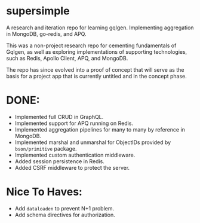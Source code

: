 # supersimple

A research and iteration repo for learning gqlgen. Implementing aggregation in MongoDB, go-redis, and APQ.

This was a non-project research repo for cementing fundamentals of Gqlgen, as well as exploring implementations of supporting technologies, such as Redis, Apollo Client, APQ, and MongoDB.

The repo has since evolved into a proof of concept that will serve as the basis for a project app that is currently untitled and in the concept phase.

# DONE:

- Implemented full CRUD in GraphQL.
- Implemented support for APQ running on Redis.
- Implemented aggregation pipelines for many to many by reference in MongoDB.
- Implemented marshal and unmarshal for ObjectIDs provided by `bson/primitive` package.
- Implemented custom authentication middleware.
- Added session persistence in Redis.
- Added CSRF middleware to protect the server.

# Nice To Haves:

- Add `dataloaden` to prevent N+1 problem.
- Add schema directives for authorization.
